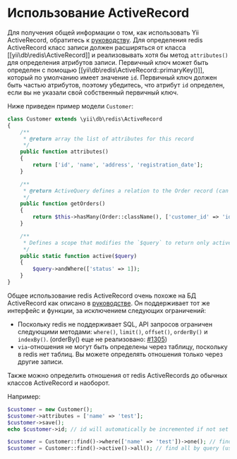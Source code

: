 Использование ActiveRecord
==========================

Для получения общей информации о том, как использовать Yii ActiveRecord, обратитесь к
[руководству](https://github.com/yiisoft/yii2/blob/master/docs/guide/db-active-record.md).
Для определения redis ActiveRecord класс записи должен расширяться от класса [[yii\db\redis\ActiveRecord]] и реализовывать хотя бы метод `attributes()` для определения атрибутов записи.
Первичный ключ может быть определен с помощью [[yii\db\redis\ActiveRecord::primaryKey()]], который по умолчанию имеет значение `id`.
Первичный ключ должен быть частью атрибутов, поэтому убедитесь, что атрибут `id` определен, если вы не указали свой собственный первичный ключ.

Ниже приведен пример модели `Customer`:

```php
class Customer extends \yii\db\redis\ActiveRecord
{
    /**
     * @return array the list of attributes for this record
     */
    public function attributes()
    {
        return ['id', 'name', 'address', 'registration_date'];
    }

    /**
     * @return ActiveQuery defines a relation to the Order record (can be in other database, e.g. elasticsearch or sql)
     */
    public function getOrders()
    {
        return $this->hasMany(Order::className(), ['customer_id' => 'id']);
    }

    /**
     * Defines a scope that modifies the `$query` to return only active(status = 1) customers
     */
    public static function active($query)
    {
        $query->andWhere(['status' => 1]);
    }
}
```

Общее использование redis ActiveRecord очень похоже на БД ActiveRecord как описано в [руководстве](https://github.com/yiisoft/yii2/blob/master/docs/guide/db-active-record.md).
Он поддерживает тот же интерфейс и функции, за исключением следующих ограничений:

- Поскольку redis не поддерживает SQL, API запросов ограничен следующими методами:
  `where()`, `limit()`, `offset()`, `orderBy()` и `indexBy()`.
  (orderBy() еще не реализовано: [#1305](https://github.com/yiisoft/yii2/issues/1305))
- `via`-отношения не могут быть определены через таблицу, поскольку в redis нет таблиц. Вы можете определять отношения только через другие записи.

Также можно определить отношения от redis ActiveRecords до обычных классов ActiveRecord и наоборот.

Например:

```php
$customer = new Customer();
$customer->attributes = ['name' => 'test'];
$customer->save();
echo $customer->id; // id will automatically be incremented if not set explicitly

$customer = Customer::find()->where(['name' => 'test'])->one(); // find by query
$customer = Customer::find()->active()->all(); // find all by query (using the `active` scope)
```
